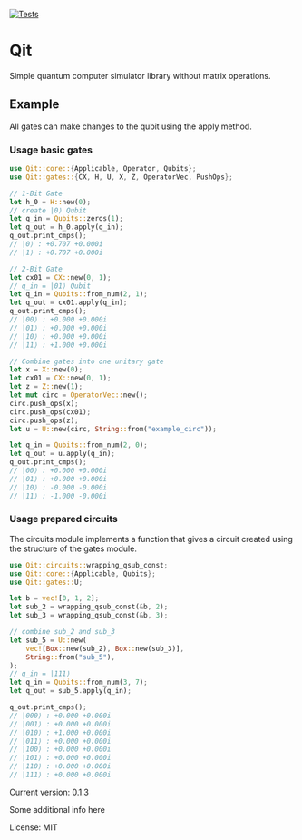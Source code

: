 [![Tests](https://github.com/aokyut/Qit/actions/workflows/rust.yml/badge.svg)](https://github.com/aokyut/Qit/actions/workflows/rust.yml)

# Qit

Simple quantum computer simulator library without matrix operations.


## Example
All gates can make changes to the qubit using the apply method.
### Usage basic gates
```rust
use Qit::core::{Applicable, Operator, Qubits};
use Qit::gates::{CX, H, U, X, Z, OperatorVec, PushOps};

// 1-Bit Gate
let h_0 = H::new(0);
// create |0⟩ Qubit
let q_in = Qubits::zeros(1);
let q_out = h_0.apply(q_in);
q_out.print_cmps();
// |0⟩ : +0.707 +0.000i
// |1⟩ : +0.707 +0.000i

// 2-Bit Gate
let cx01 = CX::new(0, 1);
// q_in = |01⟩ Qubit
let q_in = Qubits::from_num(2, 1);
let q_out = cx01.apply(q_in);
q_out.print_cmps();
// |00⟩ : +0.000 +0.000i
// |01⟩ : +0.000 +0.000i
// |10⟩ : +0.000 +0.000i
// |11⟩ : +1.000 +0.000i

// Combine gates into one unitary gate
let x = X::new(0);
let cx01 = CX::new(0, 1);
let z = Z::new(1);
let mut circ = OperatorVec::new();
circ.push_ops(x);
circ.push_ops(cx01);
circ.push_ops(z);
let u = U::new(circ, String::from("example_circ"));

let q_in = Qubits::from_num(2, 0);
let q_out = u.apply(q_in);
q_out.print_cmps();
// |00⟩ : +0.000 +0.000i
// |01⟩ : +0.000 +0.000i
// |10⟩ : -0.000 -0.000i
// |11⟩ : -1.000 -0.000i
```

### Usage prepared circuits
The circuits module implements a function that gives a circuit created using the structure of the gates module.

```rust
use Qit::circuits::wrapping_qsub_const;
use Qit::core::{Applicable, Qubits};
use Qit::gates::U;

let b = vec![0, 1, 2];
let sub_2 = wrapping_qsub_const(&b, 2);
let sub_3 = wrapping_qsub_const(&b, 3);

// combine sub_2 and sub_3
let sub_5 = U::new(
    vec![Box::new(sub_2), Box::new(sub_3)],
    String::from("sub_5"),
);
// q_in = |111⟩
let q_in = Qubits::from_num(3, 7);
let q_out = sub_5.apply(q_in);

q_out.print_cmps();
// |000⟩ : +0.000 +0.000i
// |001⟩ : +0.000 +0.000i
// |010⟩ : +1.000 +0.000i
// |011⟩ : +0.000 +0.000i
// |100⟩ : +0.000 +0.000i
// |101⟩ : +0.000 +0.000i
// |110⟩ : +0.000 +0.000i
// |111⟩ : +0.000 +0.000i
```

Current version: 0.1.3

Some additional info here

License: MIT
